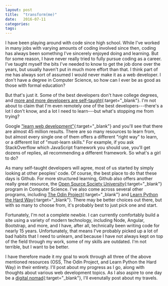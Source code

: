 ```yaml
---
layout: post
title:  "transform(me)"
date:   2016-07-11
categories:
tags:
---
```


I have been playing around with code since high school. While I've worked in many jobs with varying amounts of coding involved since then, coding has always been something I've sincerely enjoyed doing and learning. But for some reason, I have never really tried to fully pursue coding as a career. I've taught myself the bits I've needed to know to get the job done over the years, but usually haven't put in much more effort than that. I think part of me has always sort of assumed I would never make it as a web developer. I don't have a degree in Computer Science, so how can I ever be as good as those with formal education?

But that's just it. Some of the best developers don't have college degrees, and [more and more developers are self-taught](http://stackoverflow.com/research/developer-survey-2016#developer-profile-education){:target="_blank"}. I'm not about to claim that I'm even remotely one of the best developers---there's a lot I don't know, and a lot I need to learn---but what's stopping me from trying?

<!--more-->

Google ["learn web development"](https://www.google.com/?ion=1&espv=2#q=learn%20web%20development){:target="_blank"} and you'll see that there are almost 45 million results. There are so many resources to learn from, but almost every single one of them offers a different "right way" to learn, or a different list of "must-learn skills." For example, if you ask StackOverflow which JavaScript framework you should use, you'll get dozens of replies, all recommending a different framework. So what's a girl to do?

As many self-taught developers will agree, most of us started by simply looking at other peoples' code. Of course, the best place to do that these days is Github. For more structured learning, Github also offers another really great resource, the [Open Source Society University](https://github.com/open-source-society/computer-science){:target="_blank"} program in Computer Science. I've also come across several other programs, including [The Odin Project](http://www.theodinproject.com/){:target="_blank"} and [Learn Python the Hard Way](http://learnpythonthehardway.org/book/){:target="_blank"}. There may be better choices out there, but with so many to choose from, it's probably best to just pick one and start.

Fortunately, I'm not a complete newbie. I can currently comfortably build a site using a variety of modern technology, including Node, Angular, Bootstrap, and more, and I have, after all, technically been writing code for nearly 15 years. Unfortunately, that means I've probably picked up a lot of bad habits that I need to unlearn, and because I have not always kept on top of the field through my work, some of my skills are outdated. I'm not terrible, but I want to be better.

I have therefore made it my goal to work through all three of the above mentioned resources (OSS, The Odin Project, and Learn Python the Hard Way) in their entirety. I'll post about my progress as I go, along with thoughts about various web development topics. As I also aspire to one day be a [digital nomad](https://en.wikipedia.org/wiki/Digital_nomad){:target="_blank"}, I'll evenutally post about my travels.
